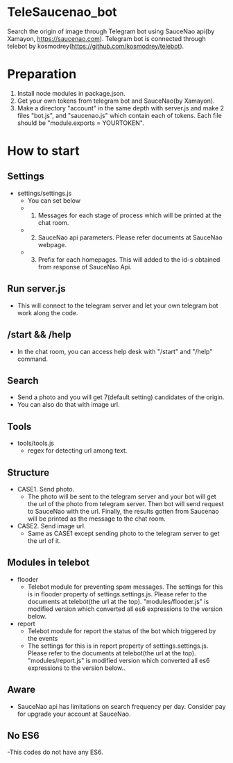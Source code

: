 # TeleSaucenao_bot
Search the origin of image through Telegram bot using SauceNao api(by Xamayon, https://saucenao.com). Telegram bot is connected through telebot by kosmodrey(https://github.com/kosmodrey/telebot).

# Preparation
1. Install node modules in package.json.
2. Get your own tokens from telegram bot and SauceNao(by Xamayon).
3. Make a directory "account" in the same depth with server.js and make 2 files "bot.js", and "saucenao.js" which contain each of tokens. Each file should be "module.exports = YOURTOKEN".


# How to start
## Settings
- settings/settings.js
  - You can set below
  - 1. Messages for each stage of process which will be printed at the chat room.
  - 2. SauceNao api parameters. Please refer documents at SauceNao webpage.
  - 3. Prefix for each homepages. This will added to the id-s obtained from response of SauceNao Api.

## Run server.js
- This will connect to the telegram server and let your own telegram bot work along the code.

## /start && /help

- In the chat room, you can access help desk with "/start" and "/help" command.

## Search
- Send a photo and you will get 7(default setting) candidates of the origin.
- You can also do that with image url.

## Tools
- tools/tools.js
  - regex for detecting url among text.

## Structure
- CASE1. Send photo.
  - The photo will be sent to the telegram server and your bot will get the url of the photo from telegram server. Then bot will send request to SauceNao with the url. Finally, the results gotten from Saucenao will be printed as the message to the chat room.
- CASE2. Send image url.
  - Same as CASE1 except sending photo to the telegram server to get the url of it.

## Modules in telebot
- flooder
  - Telebot module for preventing spam messages. The settings for this is in flooder property of settings.settings.js. Please refer to the documents at telebot(the url at the top). "modules/flooder.js" is modified version which converted all es6 expressions to the version below.
- report
  - Telebot module for report the status of the bot which triggered by the events
  - The settings for this is in report property of settings.settings.js. Please refer to the documents at telebot(the url at the top). "modules/report.js" is modified version which converted all es6 expressions to the version below..

## Aware
- SauceNao api has limitations on search frequency per day. Consider pay for upgrade your account at SauceNao.

## No ES6
-This codes do not have any ES6.
